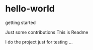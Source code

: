 # hello-world
getting started


Just some contributions
This is Readme

I do the project just for testing ...
